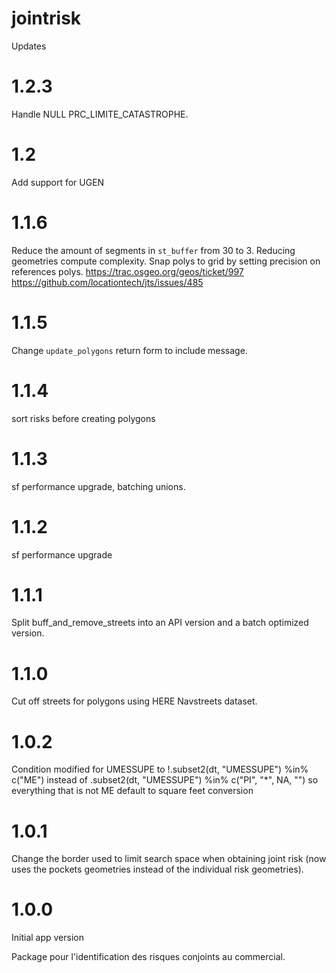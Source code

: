 # jointrisk

Updates

# 1.2.3

Handle NULL PRC_LIMITE_CATASTROPHE.

# 1.2

Add support for UGEN

# 1.1.6

Reduce the amount of segments in `st_buffer` from 30 to 3. Reducing geometries compute complexity.
Snap polys to grid by setting precision on references polys.
https://trac.osgeo.org/geos/ticket/997
https://github.com/locationtech/jts/issues/485

# 1.1.5

Change `update_polygons` return form to include message.

# 1.1.4

sort risks before creating polygons

# 1.1.3

sf performance upgrade, batching unions.

# 1.1.2

sf performance upgrade

# 1.1.1

Split buff_and_remove_streets into an API version and a batch optimized version.

# 1.1.0

Cut off streets for polygons using HERE Navstreets dataset.

# 1.0.2

Condition modified for UMESSUPE to 
  !.subset2(dt, "UMESSUPE") %in% c("ME")
instead of 
  .subset2(dt, "UMESSUPE") %in% c("PI", "*", NA, "")
so everything that is not ME default to square feet conversion

# 1.0.1

Change the border used to limit search space when obtaining joint risk (now uses the pockets geometries instead of the individual risk geometries).

# 1.0.0

Initial app version

Package pour l'identification des risques conjoints au commercial.
